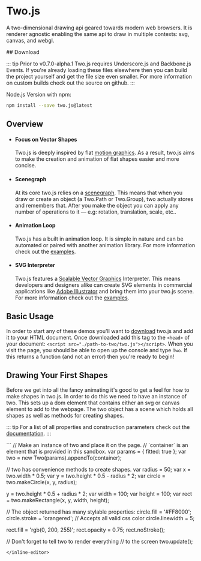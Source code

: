 # Two.js

A two-dimensional drawing api geared towards modern web browsers. It is renderer agnostic enabling the same api to draw in multiple contexts: svg, canvas, and webgl.

<custom-button text="Github" type="github" href="https://github.com/jonobr1/two.js" />
<custom-button text="Sponsor" type="sponsor" href="https://raw.githubusercontent.com/jonobr1/two.js/master/build/two.min.js" />
<line-break />
## Download
<line-break />
<custom-button text="Development" type="download" href="https://raw.githubusercontent.com/jonobr1/two.js/master/build/two.js" :size="$themeConfig.developmentSize" />
<custom-button text="Production" type="download" href="https://raw.githubusercontent.com/jonobr1/two.js/master/build/two.min.js" :size="$themeConfig.productionSize" />

::: tip
Prior to v0.7.0-alpha.1 Two.js requires Underscore.js and Backbone.js Events. If you're already loading these files elsewhere then you can build the project yourself and get the file size even smaller. For more information on custom builds check out the source on github.
:::

Node.js Version with npm:
```bash
npm install --save two.js@latest
```

## Overview
* #### Focus on Vector Shapes
  Two.js is deeply inspired by flat [motion graphics](http://en.wikipedia.org/wiki/Motion_graphics). As a result, two.js aims to make the creation and animation of flat shapes easier and more concise.

* #### Scenegraph
  At its core two.js relies on a [scenegraph](http://en.wikipedia.org/wiki/Scene_graph). This means that when you draw or create an object (a Two.Path or Two.Group), two actually stores and remembers that. After you make the object you can apply any number of operations to it — e.g: rotation, translation, scale, etc..

* #### Animation Loop
  Two.js has a built in animation loop. It is simple in nature and can be automated or paired with another animation library. For more information check out the [examples](./examples/).

* #### SVG Interpreter
  Two.js features a [Scalable Vector Graphics](http://en.wikipedia.org/wiki/Scalable_Vector_Graphics) Interpreter. This means developers and designers alike can create SVG elements in commercial applications like [Adobe Illustrator](http://www.adobe.com/products/illustrator) and bring them into your two.js scene. For more information check out the [examples](./examples/).

## Basic Usage
In order to start any of these demos you'll want to [download](#download) two.js and add it to your HTML document. Once downloaded add this tag to the `<head>` of your document: `<script src="./path-to-two/two.js"></script>`. When you visit the page, you should be able to open up the console and type `Two`. If this returns a function (and not an error) then you're ready to begin!

## Drawing Your First Shapes
Before we get into all the fancy animating it's good to get a feel for how to make shapes in two.js. In order to do this we need to have an instance of two. This sets up a dom element that contains either an svg or canvas element to add to the webpage. The two object has a scene which holds all shapes as well as methods for creating shapes.

::: tip
For a list of all properties and construction parameters check out the [documentation](./documentation/).
:::

<inline-editor>
```
// Make an instance of two and place it on the page.
// `container` is an element that is provided in this sandbox.
var params = { fitted: true };
var two = new Two(params).appendTo(container);

// two has convenience methods to create shapes.
var radius = 50;
var x = two.width * 0.5;
var y = two.height * 0.5 - radius * 2;
var circle = two.makeCircle(x, y, radius);

y = two.height * 0.5 + radius * 2;
var width = 100;
var height = 100;
var rect = two.makeRectangle(x, y, width, height);

// The object returned has many stylable properties:
circle.fill = '#FF8000';
circle.stroke = 'orangered'; // Accepts all valid css color
circle.linewidth = 5;

rect.fill = 'rgb(0, 200, 255)';
rect.opacity = 0.75;
rect.noStroke();

// Don't forget to tell two to render everything
// to the screen
two.update();
```
</inline-editor>
